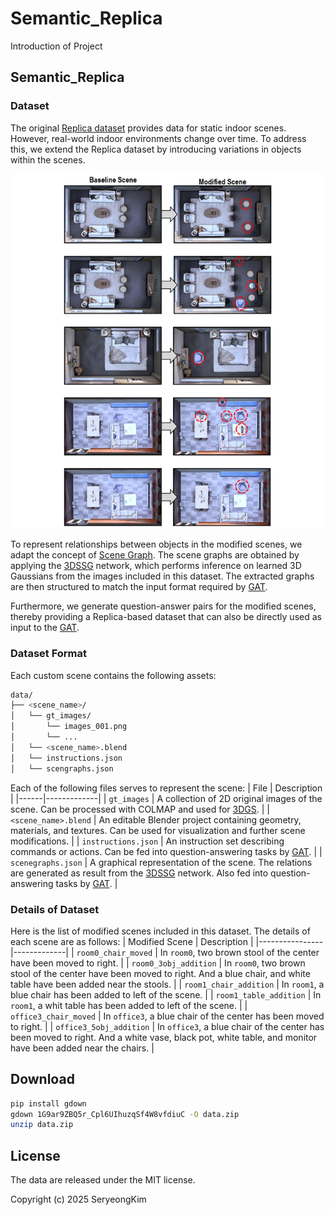 # Semantic_Replica

Introduction of Project

## Semantic_Replica

### Dataset
The original [Replica dataset](https://github.com/facebookresearch/Replica-Dataset) provides data for static indoor scenes. However, real-world indoor environments change over time. To address this, we extend the Replica dataset by introducing variations in objects within the scenes.

<p align="center">
  <img src="./assets/Dataset.png" alt="Dataset">
</p>

To represent relationships between objects in the modified scenes, we adapt the concept of [Scene Graph](https://arxiv.org/pdf/2101.06894). The scene graphs are obtained by applying the [3DSSG](https://github.com/ShunChengWu/3DSSG) network, which performs inference on learned 3D Gaussians from the images included in this dataset. The extracted graphs are then structured to match the input format required by [GAT](https://github.com/codexxxl/GraphVQA).

Furthermore, we generate question-answer pairs for the modified scenes, thereby providing a Replica-based dataset that can also be directly used as input to the [GAT](https://github.com/codexxxl/GraphVQA).

### Dataset Format
Each custom scene contains the following assets:
```bash
data/
├── <scene_name>/
│   └── gt_images/
│       └── images_001.png
│       └── ...
│   └── <scene_name>.blend
│   └── instructions.json
│   └── scengraphs.json
```
Each of the following files serves to represent the scene: 
| File | Description |
|------|-------------|
| `gt_images` | A collection of 2D original images of the scene. Can be processed with COLMAP and used for [3DGS](https://github.com/graphdeco-inria/gaussian-splatting). |
| `<scene_name>.blend` | An editable Blender project containing geometry, materials, and textures. Can be used for visualization and further scene modifications. |
| `instructions.json` | An instruction set describing commands or actions. Can be fed into question-answering tasks by [GAT](https://github.com/codexxxl/GraphVQA). |
| `scenegraphs.json` | A graphical representation of the scene. The relations are generated as result from the [3DSSG](https://github.com/ShunChengWu/3DSSG) network. Also fed into question-answering tasks by [GAT](https://github.com/codexxxl/GraphVQA). |

### Details of Dataset
Here is the list of modified scenes included in this dataset. The details of each scene are as follows:
| Modified Scene | Description |
|----------------|-------------|
| `room0_chair_moved` | In `room0`, two brown stool of the center have been moved to right. |
| `room0_3obj_addition` | In `room0`, two brown stool of the center have been moved to right. And a blue chair, and white table have been added near the stools. |
| `room1_chair_addition` | In `room1`, a blue chair has been added to left of the scene. |
| `room1_table_addition` | In `room1`, a whit table has been added to left of the scene. |
| `office3_chair_moved` | In `office3`, a blue chair of the center has been moved to right. |
| `office3_5obj_addition` | In `office3`, a blue chair of the center has been moved to right. And a white vase, black pot, white table, and monitor have been added near the chairs. |

## Download

```bash
pip install gdown
gdown 1G9ar9ZBQ5r_Cpl6UIhuzqSf4W8vfdiuC -O data.zip
unzip data.zip
```
## License
The data are released under the MIT license.

Copyright (c) 2025 SeryeongKim
